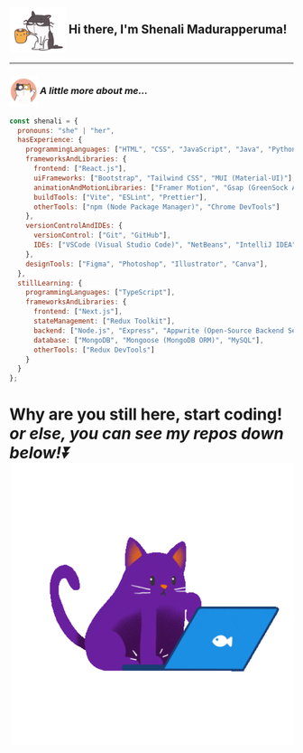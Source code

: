 <h2><img align="center" src="assets/hello.gif" width="100">  Hi there, I'm Shenali Madurapperuma!</h2>
<hr>

### <img align="center" src="assets/intro.gif" width="50">  <em>A little more about me... </em>

```javascript
const shenali = {
  pronouns: "she" | "her",
  hasExperience: {
    programmingLanguages: ["HTML", "CSS", "JavaScript", "Java", "Python", "C"],
    frameworksAndLibraries: {
      frontend: ["React.js"],
      uiFrameworks: ["Bootstrap", "Tailwind CSS", "MUI (Material-UI)"],
      animationAndMotionLibraries: ["Framer Motion", "Gsap (GreenSock Animation Platform)", "LottieFiles"],
      buildTools: ["Vite", "ESLint", "Prettier"],
      otherTools: ["npm (Node Package Manager)", "Chrome DevTools"]
    },
    versionControlAndIDEs: {
      versionControl: ["Git", "GitHub"],
      IDEs: ["VSCode (Visual Studio Code)", "NetBeans", "IntelliJ IDEA", "CodeBlocks"]
    },
    designTools: ["Figma", "Photoshop", "Illustrator", "Canva"],
  },
  stillLearning: {
    programmingLanguages: ["TypeScript"],
    frameworksAndLibraries: {
      frontend: ["Next.js"],
      stateManagement: ["Redux Toolkit"],
      backend: ["Node.js", "Express", "Appwrite (Open-Source Backend Server)"],
      database: ["MongoDB", "Mongoose (MongoDB ORM)", "MySQL"],
      otherTools: ["Redux DevTools"]
    }
  }
};
```
<h1>Why are you still here, start coding! <em><b>or else,</b> you can see my repos down below!⏬</b></em> <img align="right" src="assets/typing.gif" width="500"> </h1>

